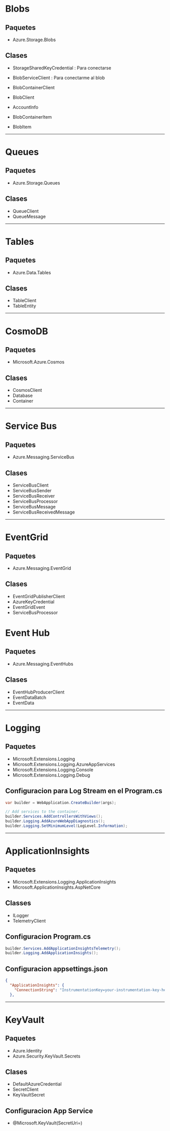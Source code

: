 # Blobs

## Paquetes

* Azure.Storage.Blobs

## Clases

* StorageSharedKeyCredential : Para conectarse 

* BlobServiceClient : Para conectarme al blob
* BlobContainerClient
* BlobClient 

* AccountInfo
* BlobContainerItem
* BlobItem

---
# Queues

## Paquetes

* Azure.Storage.Queues

## Clases

* QueueClient
* QueueMessage
---
# Tables

## Paquetes

* Azure.Data.Tables

## Clases

* TableClient
* TableEntity

---
# CosmoDB

## Paquetes

* Microsoft.Azure.Cosmos

## Clases

* CosmosClient
* Database
* Container
  
---

# Service Bus

## Paquetes

* Azure.Messaging.ServiceBus

## Clases

* ServiceBusClient
* ServiceBusSender
* ServiceBusReceiver
* ServiceBusProcessor
* ServiceBusMessage
* ServiceBusReceivedMessage

---

# EventGrid

## Paquetes 

* Azure.Messaging.EventGrid

## Clases

* EventGridPublisherClient
* AzureKeyCredential
* EventGridEvent 
* ServiceBusProcessor

# Event Hub

## Paquetes

* Azure.Messaging.EventHubs

## Clases

* EventHubProducerClient
* EventDataBatch
* EventData

---
 # Logging

 ## Paquetes
 
* Microsoft.Extensions.Logging
* Microsoft.Extensions.Logging.AzureAppServices
* Microsoft.Extensions.Logging.Console
* Microsoft.Extensions.Logging.Debug

## Configuracion para Log Stream en el Program.cs

```csharp
var builder = WebApplication.CreateBuilder(args);

// Add services to the container.
builder.Services.AddControllersWithViews();
builder.Logging.AddAzureWebAppDiagnostics();
builder.Logging.SetMinimumLevel(LogLevel.Information);
```
---
# ApplicationInsights

## Paquetes 
* Microsoft.Extensions.Logging.ApplicationInsights
* Microsoft.ApplicationInsights.AspNetCore

## Classes
* ILogger
* TelemetryClient

## Configuracion Program.cs
```csharp
builder.Services.AddApplicationInsightsTelemetry();
builder.Logging.AddApplicationInsights();
```

## Configuracion appsettings.json
```json
{
  "ApplicationInsights": {
    "ConnectionString": "InstrumentationKey=your-instrumentation-key-here"
  },
```
---
# KeyVault

## Paquetes

* Azure.Identity
* Azure.Security.KeyVault.Secrets

## Clases

* DefaultAzureCredential
* SecretClient
* KeyVaultSecret

## Configuracion App Service

* @Microsoft.KeyVault(SecretUri=<SecretUri>)
